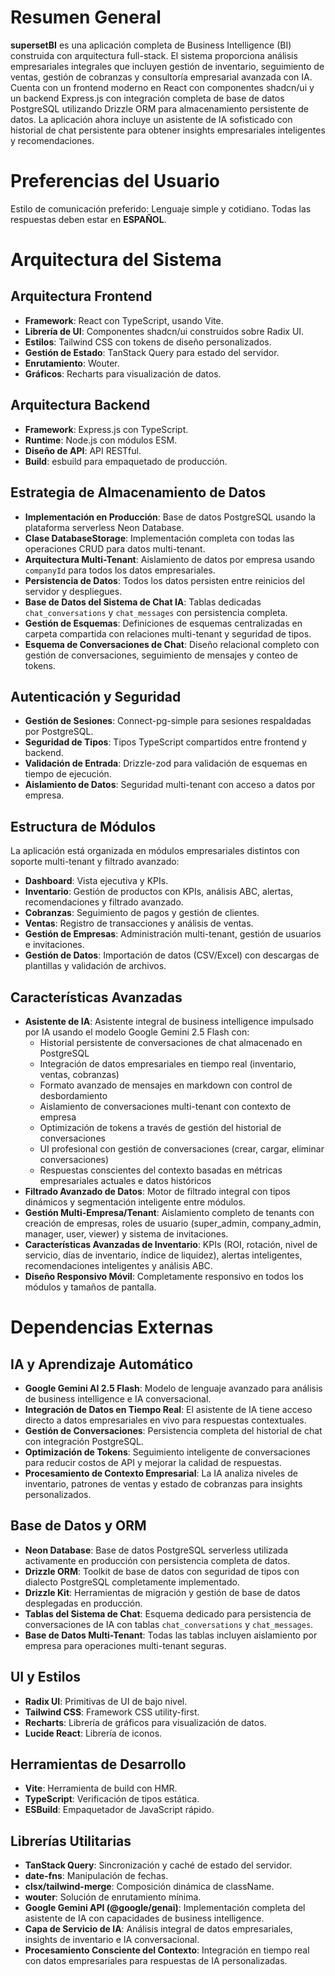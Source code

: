 # Resumen General

**supersetBI** es una aplicación completa de Business Intelligence (BI) construida con arquitectura full-stack. El sistema proporciona análisis empresariales integrales que incluyen gestión de inventario, seguimiento de ventas, gestión de cobranzas y consultoría empresarial avanzada con IA. Cuenta con un frontend moderno en React con componentes shadcn/ui y un backend Express.js con integración completa de base de datos PostgreSQL utilizando Drizzle ORM para almacenamiento persistente de datos. La aplicación ahora incluye un asistente de IA sofisticado con historial de chat persistente para obtener insights empresariales inteligentes y recomendaciones.

# Preferencias del Usuario

Estilo de comunicación preferido: Lenguaje simple y cotidiano.
Todas las respuestas deben estar en **ESPAÑOL**.

# Arquitectura del Sistema

## Arquitectura Frontend
- **Framework**: React con TypeScript, usando Vite.
- **Librería de UI**: Componentes shadcn/ui construidos sobre Radix UI.
- **Estilos**: Tailwind CSS con tokens de diseño personalizados.
- **Gestión de Estado**: TanStack Query para estado del servidor.
- **Enrutamiento**: Wouter.
- **Gráficos**: Recharts para visualización de datos.

## Arquitectura Backend
- **Framework**: Express.js con TypeScript.
- **Runtime**: Node.js con módulos ESM.
- **Diseño de API**: API RESTful.
- **Build**: esbuild para empaquetado de producción.

## Estrategia de Almacenamiento de Datos
- **Implementación en Producción**: Base de datos PostgreSQL usando la plataforma serverless Neon Database.
- **Clase DatabaseStorage**: Implementación completa con todas las operaciones CRUD para datos multi-tenant.
- **Arquitectura Multi-Tenant**: Aislamiento de datos por empresa usando `companyId` para todos los datos empresariales.
- **Persistencia de Datos**: Todos los datos persisten entre reinicios del servidor y despliegues.
- **Base de Datos del Sistema de Chat IA**: Tablas dedicadas `chat_conversations` y `chat_messages` con persistencia completa.
- **Gestión de Esquemas**: Definiciones de esquemas centralizadas en carpeta compartida con relaciones multi-tenant y seguridad de tipos.
- **Esquema de Conversaciones de Chat**: Diseño relacional completo con gestión de conversaciones, seguimiento de mensajes y conteo de tokens.

## Autenticación y Seguridad
- **Gestión de Sesiones**: Connect-pg-simple para sesiones respaldadas por PostgreSQL.
- **Seguridad de Tipos**: Tipos TypeScript compartidos entre frontend y backend.
- **Validación de Entrada**: Drizzle-zod para validación de esquemas en tiempo de ejecución.
- **Aislamiento de Datos**: Seguridad multi-tenant con acceso a datos por empresa.

## Estructura de Módulos
La aplicación está organizada en módulos empresariales distintos con soporte multi-tenant y filtrado avanzado:
- **Dashboard**: Vista ejecutiva y KPIs.
- **Inventario**: Gestión de productos con KPIs, análisis ABC, alertas, recomendaciones y filtrado avanzado.
- **Cobranzas**: Seguimiento de pagos y gestión de clientes.
- **Ventas**: Registro de transacciones y análisis de ventas.
- **Gestión de Empresas**: Administración multi-tenant, gestión de usuarios e invitaciones.
- **Gestión de Datos**: Importación de datos (CSV/Excel) con descargas de plantillas y validación de archivos.

## Características Avanzadas
- **Asistente de IA**: Asistente integral de business intelligence impulsado por IA usando el modelo Google Gemini 2.5 Flash con:
  - Historial persistente de conversaciones de chat almacenado en PostgreSQL
  - Integración de datos empresariales en tiempo real (inventario, ventas, cobranzas)
  - Formato avanzado de mensajes en markdown con control de desbordamiento
  - Aislamiento de conversaciones multi-tenant con contexto de empresa
  - Optimización de tokens a través de gestión del historial de conversaciones
  - UI profesional con gestión de conversaciones (crear, cargar, eliminar conversaciones)
  - Respuestas conscientes del contexto basadas en métricas empresariales actuales e datos históricos
- **Filtrado Avanzado de Datos**: Motor de filtrado integral con tipos dinámicos y segmentación inteligente entre módulos.
- **Gestión Multi-Empresa/Tenant**: Aislamiento completo de tenants con creación de empresas, roles de usuario (super_admin, company_admin, manager, user, viewer) y sistema de invitaciones.
- **Características Avanzadas de Inventario**: KPIs (ROI, rotación, nivel de servicio, días de inventario, índice de liquidez), alertas inteligentes, recomendaciones inteligentes y análisis ABC.
- **Diseño Responsivo Móvil**: Completamente responsivo en todos los módulos y tamaños de pantalla.

# Dependencias Externas

## IA y Aprendizaje Automático
- **Google Gemini AI 2.5 Flash**: Modelo de lenguaje avanzado para análisis de business intelligence e IA conversacional.
- **Integración de Datos en Tiempo Real**: El asistente de IA tiene acceso directo a datos empresariales en vivo para respuestas contextuales.
- **Gestión de Conversaciones**: Persistencia completa del historial de chat con integración PostgreSQL.
- **Optimización de Tokens**: Seguimiento inteligente de conversaciones para reducir costos de API y mejorar la calidad de respuestas.
- **Procesamiento de Contexto Empresarial**: La IA analiza niveles de inventario, patrones de ventas y estado de cobranzas para insights personalizados.

## Base de Datos y ORM
- **Neon Database**: Base de datos PostgreSQL serverless utilizada activamente en producción con persistencia completa de datos.
- **Drizzle ORM**: Toolkit de base de datos con seguridad de tipos con dialecto PostgreSQL completamente implementado.
- **Drizzle Kit**: Herramientas de migración y gestión de base de datos desplegadas en producción.
- **Tablas del Sistema de Chat**: Esquema dedicado para persistencia de conversaciones de IA con tablas `chat_conversations` y `chat_messages`.
- **Base de Datos Multi-Tenant**: Todas las tablas incluyen aislamiento por empresa para operaciones multi-tenant seguras.

## UI y Estilos
- **Radix UI**: Primitivas de UI de bajo nivel.
- **Tailwind CSS**: Framework CSS utility-first.
- **Recharts**: Librería de gráficos para visualización de datos.
- **Lucide React**: Librería de iconos.

## Herramientas de Desarrollo
- **Vite**: Herramienta de build con HMR.
- **TypeScript**: Verificación de tipos estática.
- **ESBuild**: Empaquetador de JavaScript rápido.

## Librerías Utilitarias
- **TanStack Query**: Sincronización y caché de estado del servidor.
- **date-fns**: Manipulación de fechas.
- **clsx/tailwind-merge**: Composición dinámica de className.
- **wouter**: Solución de enrutamiento mínima.
- **Google Gemini API (@google/genai)**: Implementación completa del asistente de IA con capacidades de business intelligence.
- **Capa de Servicio de IA**: Análisis integral de datos empresariales, insights de inventario e IA conversacional.
- **Procesamiento Consciente del Contexto**: Integración en tiempo real con datos empresariales para respuestas de IA personalizadas.